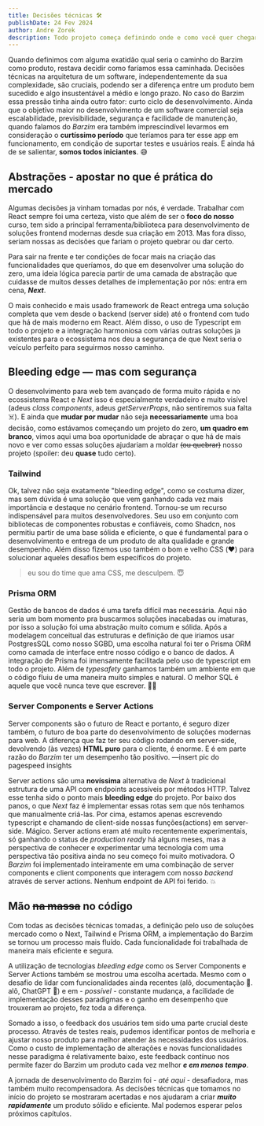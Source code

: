 ```yaml
---
title: Decisões técnicas 🛠
publishDate: 24 Fev 2024
author: Andre Zorek
description: Todo projeto começa definindo onde e como você quer chegar.
---
```


Quando definimos com alguma exatidão qual seria o caminho do Barzim como produto, restava decidir como faríamos essa caminhada. Decisões técnicas na arquitetura de um software, independentemente da sua complexidade, são cruciais, podendo ser a diferença entre um produto bem sucedido e algo insustentável a médio e longo prazo. No caso do Barzim essa pressão tinha ainda outro fator: curto ciclo de desenvolvimento. Ainda que o objetivo maior no desenvolvimento de um software comercial seja escalabilidade, previsibilidade, segurança e facilidade de manutenção, quando falamos do *Barzim* era também imprescindível levarmos em consideração o **curtíssimo período** que teríamos para ter esse app em funcionamento, em condição de suportar testes e usuários reais. E ainda há de se salientar, **somos todos iniciantes**. 😅

## Abstrações - apostar no que é prática do mercado

Algumas decisões ja vinham tomadas por nós, é verdade. Trabalhar com React sempre foi uma certeza, visto que além de ser o **foco do nosso** curso, tem sido a principal ferramenta/biblioteca para desenvolvimento de soluções frontend modernas desde sua criação em 2013. Mas fora disso, seriam nossas as decisões que fariam o projeto quebrar ou dar certo.

Para sair na frente e ter condições de focar mais na criação das funcionalidades que queríamos, do que em desenvolver uma solução do zero, uma ideia lógica parecia partir de uma camada de abstração que cuidasse de muitos desses detalhes de implementação por nós: entra em cena, ***Next***.

O mais conhecido e mais usado framework de React entrega uma solução completa que vem desde o backend (server side) até o frontend com tudo que há de mais moderno em React. Além disso, o uso de Typescript em todo o projeto e a integração harmoniosa com várias outras soluções ja existentes para o ecossistema nos deu a segurança de que Next seria o veículo perfeito para seguirmos nosso caminho.

## Bleeding edge  — mas com segurança

O desenvolvimento para web tem avançado de forma muito rápida e no ecossistema React e *Next* isso é especialmente verdadeiro e muito visível (adeus *class components*, adeus *getServerProps*, não sentiremos sua falta ☠️). E ainda que **mudar por mudar** não seja **necessariamente** uma boa decisão, como estávamos começando um projeto do zero, **um quadro em branco**, vimos aqui uma boa oportunidade de abraçar o que há de mais novo e ver como essas soluções ajudariam a moldar ~~(ou quebrar)~~ nosso projeto (spoiler: deu **quase** tudo certo).

### Tailwind

Ok, talvez não seja exatamente "bleeding edge", como se costuma dizer, mas sem dúvida é uma solução que vem ganhando cada vez mais importância e destaque no cenário frontend. Tornou-se um recurso indispensável para muitos desenvolvedores. Seu uso em conjunto com bibliotecas de componentes robustas e confiáveis, como Shadcn, nos permitiu partir de uma base sólida e eficiente, o que é fundamental para o desenvolvimento e entrega de um produto de alta qualidade e grande desempenho. Além disso fizemos uso também o bom e velho CSS (❤️) para solucionar aqueles desafios bem específicos do projeto.

> eu sou do time que ama CSS, me desculpem. 😇
> 

### Prisma ORM

Gestão de bancos de dados é uma tarefa difícil mas necessária. Aqui não seria um bom momento pra buscarmos soluções inacabadas ou imaturas, por isso a solução foi uma abstração muito comum e sólida. Após a modelagem conceitual das estruturas e definição de que iriamos usar PostgresSQL como nosso SGBD, uma escolha natural foi ter o Prisma ORM como camada de interface entre nosso código e o banco de dados. A integração de Prisma foi imensamente facilitada pelo uso de typescript em todo o projeto. Além de *typesafety* ganhamos também um ambiente em que o código fluiu de uma maneira muito simples e natural. O melhor SQL é aquele que você nunca teve que escrever. ✍🏻 

### Server Components e Server Actions

Server components são o futuro de React e portanto, é seguro dizer também, o futuro de boa parte do desenvolvimento de soluções modernas para web. A diferença que faz ter seu código rodando em server-side, devolvendo (às vezes) **HTML puro** para o cliente, é enorme. E é em parte razão do *Barzim* ter um desempenho tão positivo. —insert pic do pagespeed insights

Server actions são uma **novíssima** alternativa de *Next* à tradicional estrutura de uma API com endpoints acessíveis por métodos HTTP. Talvez esse tenha sido o ponto mais **bleeding edge** do projeto. Por baixo dos panos, o que *Next* faz é implementar essas rotas sem que nós tenhamos que manualmente criá-las. Por cima, estamos apenas escrevendo typescript e chamando de client-side nossas funções(actions) em server-side. Mágico. Server actions eram até muito recentemente experimentais, só ganhando o status de *production ready* há alguns meses, mas a perspectiva de conhecer e experimentar uma tecnologia com uma perspectiva tão positiva ainda no seu começo foi muito motivadora. O *Barzim* foi implementado inteiramente em uma combinação de server components e client components que interagem com nosso *backend* através de server actions. Nenhum endpoint de API foi ferido. 💥

## Mão ~~na massa~~ no código

Com todas as decisões técnicas tomadas, a definição pelo uso de soluções mercado como o Next, Tailwind e Prisma ORM, a implementação do Barzim se tornou um processo mais fluído. Cada funcionalidade foi trabalhada de maneira mais eficiente e segura.

A utilização de tecnologias *bleeding edge* como os Server Components e Server Actions também se mostrou uma escolha acertada. Mesmo com o desafio de lidar com funcionalidades ainda recentes (alô, documentação 📄. alô, ChatGPT 🤖) e em - *possível -* constante mudança, a facilidade de implementação desses paradigmas e o ganho em desempenho que trouxeram ao projeto, fez toda a diferença.

Somado a isso, o feedback dos usuários tem sido uma parte crucial deste processo. Através de testes reais, pudemos identificar pontos de melhoria e ajustar nosso produto para melhor atender às necessidades dos usuários. Como o custo de implementação de alterações e novas funcionalidades nesse paradigma é relativamente baixo, este feedback contínuo nos permite fazer do Barzim um produto cada vez melhor ***e em menos tempo***.

A jornada de desenvolvimento do Barzim foi - *até aqui -* desafiadora, mas também muito recompensadora. As decisões técnicas que tomamos no início do projeto se mostraram acertadas e nos ajudaram a criar ***muito rapidamente*** um produto sólido e eficiente. Mal podemos esperar pelos próximos capítulos.